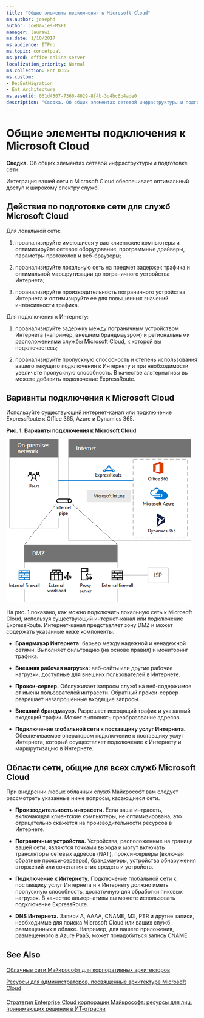 ```yaml
---
title: "Общие элементы подключения к Microsoft Cloud"
ms.author: josephd
author: JoeDavies-MSFT
manager: laurawi
ms.date: 1/10/2017
ms.audience: ITPro
ms.topic: concetpual
ms.prod: office-online-server
localization_priority: Normal
ms.collection: Ent_O365
ms.custom:
- DecEntMigration
- Ent_Architecture
ms.assetid: 061d4507-7360-4029-8f4b-3d4bc6b4ade0
description: "Сводка. Об общих элементах сетевой инфраструктуры и подготовке сети."
---
```


# Общие элементы подключения к Microsoft Cloud

 **Сводка.** Об общих элементах сетевой инфраструктуры и подготовке сети.
  
Интеграция вашей сети с Microsoft Cloud обеспечивает оптимальный доступ к широкому спектру служб.
  
## Действия по подготовке сети для служб Microsoft Cloud
<a name="steps"> </a>

Для локальной сети:
  
1. проанализируйте имеющиеся у вас клиентские компьютеры и оптимизируйте сетевое оборудование, программные драйверы, параметры протоколов и веб-браузеры;
    
2. проанализируйте локальную сеть на предмет задержек трафика и оптимальной маршрутизации до пограничного устройства Интернета;
    
3. проанализируйте производительность пограничного устройства Интернета и оптимизируйте ее для повышенных значений интенсивности трафика.
    
Для подключения к Интернету:
  
1. проанализируйте задержку между пограничным устройством Интернета (например, внешним брандмауэром) и региональными расположениями службы Microsoft Cloud, к которой вы подключаетесь;
    
2. проанализируйте пропускную способность и степень использования вашего текущего подключения к Интернету и при необходимости увеличьте пропускную способность. В качестве альтернативы вы можете добавить подключение ExpressRoute.
    
## Варианты подключения к Microsoft Cloud
<a name="steps"> </a>

Используйте существующий интернет-канал или подключение ExpressRoute к Office 365, Azure и Dynamics 365.
  
**Рис. 1. Варианты подключения к Microsoft Cloud**

![Рис. 1. Варианты подключения к Microsoft Cloud](images/594b3a80-2c32-4402-bdee-e85cd25c0b2f.png)
  
На рис. 1 показано, как можно подключить локальную сеть к Microsoft Cloud, используя существующий интернет-канал или подключение ExpressRoute. Интернет-канал представляет зону DMZ и может содержать указанные ниже компоненты.
  
- **Брандмауэр Интернета:** барьер между надежной и ненадежной сетями. Выполняет фильтрацию (на основе правил) и мониторинг трафика.
    
- **Внешняя рабочая нагрузка:** веб-сайты или другие рабочие нагрузки, доступные для внешних пользователей в Интернете.
    
- **Прокси-сервер.** Обслуживает запросы служб на веб-содержимое от имени пользователей интрасети. Обратный прокси-сервер разрешает незапрошенные входящие запросы.
    
- **Внешний брандмауэр.** Разрешает исходящий трафик и указанный входящий трафик. Может выполнять преобразование адресов.
    
- **Подключение глобальной сети к поставщику услуг Интернета.** Обеспечиваемое оператором подключение к поставщику услуг Интернета, который осуществляет подключение к Интернету и маршрутизацию в Интернете.
    
## Области сети, общие для всех служб Microsoft Cloud
<a name="steps"> </a>

При внедрении любых облачных служб Майкрософт вам следует рассмотреть указанные ниже вопросы, касающиеся сети.
  
- **Производительность интрасети.** Если ваша интрасеть, включающая клиентские компьютеры, не оптимизирована, это отрицательно скажется на производительности ресурсов в Интернете.
    
- **Пограничные устройства.** Устройства, расположенные на границе вашей сети, являются точками выхода и могут включать трансляторы сетевых адресов (NAT), прокси-серверы (включая обратные прокси-серверы), брандмауэры, устройства обнаружения вторжений или сочетания этих средств и устройств.
    
- **Подключение к Интернету.** Подключение глобальной сети к поставщику услуг Интернета и к Интернету должно иметь пропускную способность, достаточную для обработки пиковых нагрузок. В качестве альтернативы вы можете использовать подключение ExpressRoute.
    
- **DNS Интернета.** Записи A, AAAA, CNAME, MX, PTR и другие записи, необходимые для поиска Microsoft Cloud или ваших служб, размещенных в облаке. Например, для вашего приложения, размещенного в Azure PaaS, может понадобиться запись CNAME.
    
## See Also
<a name="steps"> </a>

#### 

[Облачные сети Майкрософт для корпоративных архитекторов](microsoft-cloud-networking-for-enterprise-architects.md)
  
[Ресурсы для администраторов, посвященные архитектуре Microsoft Cloud](microsoft-cloud-it-architecture-resources.md)
#### 

[Стратегия Enterprise Cloud корпорации Майкрософт: ресурсы для лиц, принимающих решения в ИТ-отрасли](https://sway.com/FJ2xsyWtkJc2taRD)

